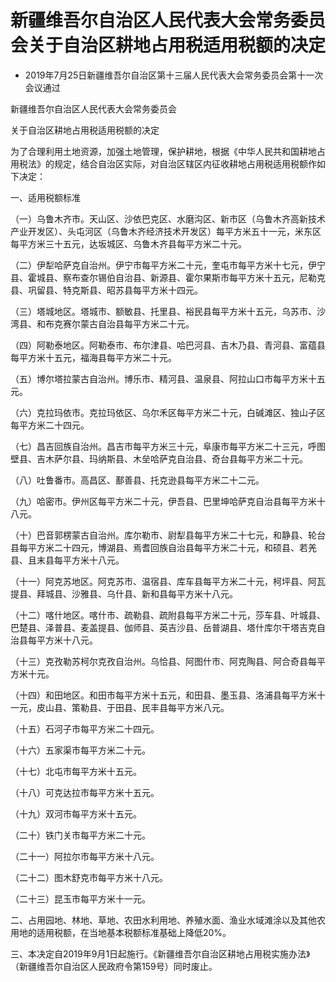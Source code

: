 # 新疆维吾尔自治区人民代表大会常务委员会关于自治区耕地占用税适用税额的决定

- 2019年7月25日新疆维吾尔自治区第十三届人民代表大会常务委员会第十一次会议通过

<!-- INFO END -->

新疆维吾尔自治区人民代表大会常务委员会

关于自治区耕地占用税适用税额的决定

为了合理利用土地资源，加强土地管理，保护耕地，根据《中华人民共和国耕地占用税法》的规定，结合自治区实际，对自治区辖区内征收耕地占用税适用税额作如下决定：

一、适用税额标准

（一）乌鲁木齐市。天山区、沙依巴克区、水磨沟区、新市区（乌鲁木齐高新技术产业开发区）、头屯河区（乌鲁木齐经济技术开发区）每平方米五十一元，米东区每平方米三十五元，达坂城区、乌鲁木齐县每平方米二十元。

（二）伊犁哈萨克自治州。伊宁市每平方米二十元，奎屯市每平方米十七元，伊宁县、霍城县、察布查尔锡伯自治县、新源县、霍尔果斯市每平方米十五元，尼勒克县、巩留县、特克斯县、昭苏县每平方米十四元。

（三）塔城地区。塔城市、额敏县、托里县、裕民县每平方米十五元，乌苏市、沙湾县、和布克赛尔蒙古自治县每平方米二十元。

（四）阿勒泰地区。阿勒泰市、布尔津县、哈巴河县、吉木乃县、青河县、富蕴县每平方米十五元，福海县每平方米二十元。

（五）博尔塔拉蒙古自治州。博乐市、精河县、温泉县、阿拉山口市每平方米十五元。

（六）克拉玛依市。克拉玛依区、乌尔禾区每平方米二十元，白碱滩区、独山子区每平方米二十四元。

（七）昌吉回族自治州。昌吉市每平方米三十元，阜康市每平方米二十三元，呼图壁县、吉木萨尔县、玛纳斯县、木垒哈萨克自治县、奇台县每平方米二十元。

（八）吐鲁番市。高昌区、鄯善县、托克逊县每平方米二十二元。

（九）哈密市。伊州区每平方米二十元，伊吾县、巴里坤哈萨克自治县每平方米十八元。

（十）巴音郭楞蒙古自治州。库尔勒市、尉犁县每平方米二十七元，和静县、轮台县每平方米二十四元，博湖县、焉耆回族自治县每平方米二十元，和硕县、若羌县、且末县每平方米十八元。

（十一）阿克苏地区。阿克苏市、温宿县、库车县每平方米二十元，柯坪县、阿瓦提县、拜城县、沙雅县、乌什县、新和县每平方米十八元。

（十二）喀什地区。喀什市、疏勒县、疏附县每平方米二十元，莎车县、叶城县、巴楚县、泽普县、麦盖提县、伽师县、英吉沙县、岳普湖县、塔什库尔干塔吉克自治县每平方米十八元。

（十三）克孜勒苏柯尔克孜自治州。乌恰县、阿图什市、阿克陶县、阿合奇县每平方米十元。

（十四）和田地区。和田市每平方米十五元，和田县、墨玉县、洛浦县每平方米十一元，皮山县、策勒县、于田县、民丰县每平方米八元。

（十五）石河子市每平方米二十四元。

（十六）五家渠市每平方米二十元。

（十七）北屯市每平方米十五元。

（十八）可克达拉市每平方米十五元。

（十九）双河市每平方米十五元。

（二十）铁门关市每平方米二十元。

（二十一）阿拉尔市每平方米十八元。

（二十二）图木舒克市每平方米十八元。

（二十三）昆玉市每平方米十一元。

二、占用园地、林地、草地、农田水利用地、养殖水面、渔业水域滩涂以及其他农用地的适用税额，在当地基本税额标准基础上降低20%。

三、本决定自2019年9月1日起施行。《新疆维吾尔自治区耕地占用税实施办法》（新疆维吾尔自治区人民政府令第159号）同时废止。

